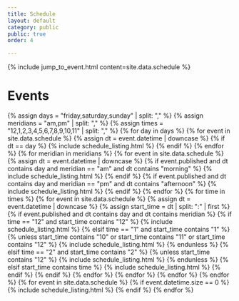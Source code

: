 ```yaml
---
title: Schedule
layout: default
category: public
public: true
order: 4

---
```


{% include jump_to_event.html content=site.data.schedule %}

# Events

{% assign days = "friday,saturday,sunday" | split: "," %}
{% assign meridians = "am,pm" | split: "," %}
{% assign times = "12,1,2,3,4,5,6,7,8,9,10,11" | split: "," %}
{% for day in days %}
{% for event in site.data.schedule %}
{% assign dt = event.datetime | downcase %}
{%   if dt == day %}
{%     include schedule_listing.html %}
{%   endif %}
{% endfor %}
{% for meridian in meridians %}
{% for event in site.data.schedule %}
{%   assign dt = event.datetime | downcase %}
{%   if event.published and dt contains day and meridian == "am" and dt contains "morning" %}
{%     include schedule_listing.html %}
{%   endif %}
{%   if event.published and dt contains day and meridian == "pm" and dt contains "afternoon" %}
{%     include schedule_listing.html %}
{%   endif %}
{% endfor %}
{% for time in times %}
{%   for event in site.data.schedule %}
{%     assign dt = event.datetime | downcase %}
{%     assign start_time = dt | split: ":" | first %}
{%     if event.published and dt contains day and dt contains meridian %}
{%       if time == "12" and start_time contains "12" %}
{%         include schedule_listing.html %}
{%       elsif time == "1" and start_time contains "1" %}
{%         unless start_time contains "10" or start_time contains "11" or start_time contains "12" %}
{%           include schedule_listing.html %}
{%         endunless %}
{%       elsif time == "2" and start_time contains "2" %}
{%         unless start_time contains "12" %}
{%           include schedule_listing.html %}
{%         endunless %}
{%       elsif start_time contains time %}
{%         include schedule_listing.html %}
{%       endif %}
{%     endif %}
{%   endfor %}
{% endfor %}
{% endfor %}
{% endfor %}
{% for event in site.data.schedule %}
{%   if event.datetime.size == 0 %}
{%     include schedule_listing.html %}
{%   endif %}
{% endfor %}

